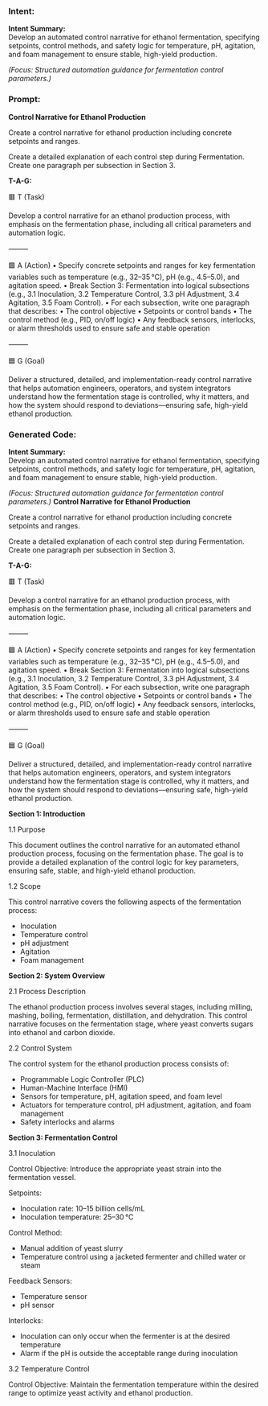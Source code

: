 ### Intent:
**Intent Summary:**  
Develop an automated control narrative for ethanol fermentation, specifying setpoints, control methods, and safety logic for temperature, pH, agitation, and foam management to ensure stable, high-yield production.  

*(Focus: Structured automation guidance for fermentation control parameters.)*

### Prompt:
**Control Narrative for Ethanol Production**

Create a control narrative for ethanol production including concrete setpoints and ranges.

Create a detailed explanation of each control step during Fermentation. Create one paragraph per subsection in Section 3.

**T-A-G:**

🟥 T (Task)

Develop a control narrative for an ethanol production process, with emphasis on the fermentation phase, including all critical parameters and automation logic.

⸻

🟩 A (Action)
	•	Specify concrete setpoints and ranges for key fermentation variables such as temperature (e.g., 32–35 °C), pH (e.g., 4.5–5.0), and agitation speed.
	•	Break Section 3: Fermentation into logical subsections (e.g., 3.1 Inoculation, 3.2 Temperature Control, 3.3 pH Adjustment, 3.4 Agitation, 3.5 Foam Control).
	•	For each subsection, write one paragraph that describes:
	•	The control objective
	•	Setpoints or control bands
	•	The control method (e.g., PID, on/off logic)
	•	Any feedback sensors, interlocks, or alarm thresholds used to ensure safe and stable operation

⸻

🟦 G (Goal)

Deliver a structured, detailed, and implementation-ready control narrative that helps automation engineers, operators, and system integrators understand how the fermentation stage is controlled, why it matters, and how the system should respond to deviations—ensuring safe, high-yield ethanol production.

### Generated Code:
**Intent Summary:**  
Develop an automated control narrative for ethanol fermentation, specifying setpoints, control methods, and safety logic for temperature, pH, agitation, and foam management to ensure stable, high-yield production.  

*(Focus: Structured automation guidance for fermentation control parameters.)*
**Control Narrative for Ethanol Production**

Create a control narrative for ethanol production including concrete setpoints and ranges.

Create a detailed explanation of each control step during Fermentation. Create one paragraph per subsection in Section 3.

**T-A-G:**

🟥 T (Task)

Develop a control narrative for an ethanol production process, with emphasis on the fermentation phase, including all critical parameters and automation logic.

⸻

🟩 A (Action)
	•	Specify concrete setpoints and ranges for key fermentation variables such as temperature (e.g., 32–35 °C), pH (e.g., 4.5–5.0), and agitation speed.
	•	Break Section 3: Fermentation into logical subsections (e.g., 3.1 Inoculation, 3.2 Temperature Control, 3.3 pH Adjustment, 3.4 Agitation, 3.5 Foam Control).
	•	For each subsection, write one paragraph that describes:
	•	The control objective
	•	Setpoints or control bands
	•	The control method (e.g., PID, on/off logic)
	•	Any feedback sensors, interlocks, or alarm thresholds used to ensure safe and stable operation

⸻

🟦 G (Goal)

Deliver a structured, detailed, and implementation-ready control narrative that helps automation engineers, operators, and system integrators understand how the fermentation stage is controlled, why it matters, and how the system should respond to deviations—ensuring safe, high-yield ethanol production.

**Section 1: Introduction**

1.1 Purpose

This document outlines the control narrative for an automated ethanol production process, focusing on the fermentation phase. The goal is to provide a detailed explanation of the control logic for key parameters, ensuring safe, stable, and high-yield ethanol production.

1.2 Scope

This control narrative covers the following aspects of the fermentation process:

- Inoculation
- Temperature control
- pH adjustment
- Agitation
- Foam management

**Section 2: System Overview**

2.1 Process Description

The ethanol production process involves several stages, including milling, mashing, boiling, fermentation, distillation, and dehydration. This control narrative focuses on the fermentation stage, where yeast converts sugars into ethanol and carbon dioxide.

2.2 Control System

The control system for the ethanol production process consists of:

- Programmable Logic Controller (PLC)
- Human-Machine Interface (HMI)
- Sensors for temperature, pH, agitation speed, and foam level
- Actuators for temperature control, pH adjustment, agitation, and foam management
- Safety interlocks and alarms

**Section 3: Fermentation Control**

3.1 Inoculation

Control Objective: Introduce the appropriate yeast strain into the fermentation vessel.

Setpoints:
- Inoculation rate: 10–15 billion cells/mL
- Inoculation temperature: 25–30 °C

Control Method:
- Manual addition of yeast slurry
- Temperature control using a jacketed fermenter and chilled water or steam

Feedback Sensors:
- Temperature sensor
- pH sensor

Interlocks:
- Inoculation can only occur when the fermenter is at the desired temperature
- Alarm if the pH is outside the acceptable range during inoculation

3.2 Temperature Control

Control Objective: Maintain the fermentation temperature within the desired range to optimize yeast activity and ethanol production.
